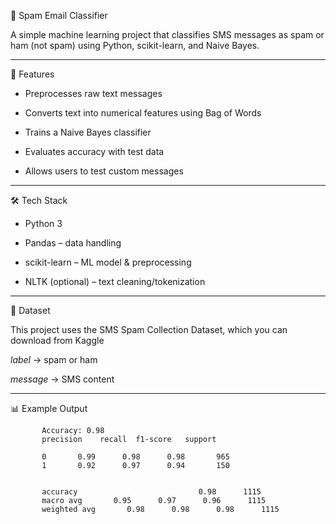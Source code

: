 📩 Spam Email Classifier

A simple machine learning project that classifies SMS messages as spam or ham (not spam) using Python, scikit-learn, and Naive Bayes.

---
🚀 Features

* Preprocesses raw text messages

* Converts text into numerical features using Bag of Words

* Trains a Naive Bayes classifier

* Evaluates accuracy with test data

* Allows users to test custom messages

---
🛠️ Tech Stack

* Python 3

* Pandas – data handling

* scikit-learn – ML model & preprocessing

* NLTK (optional) – text cleaning/tokenization

---
📂 Dataset

This project uses the SMS Spam Collection Dataset, which you can download from Kaggle

*label* → spam or ham

*message* → SMS content

---
📊 Example Output

           Accuracy: 0.98
           precision    recall  f1-score   support
              
           0       0.99      0.98      0.98       965
           1       0.92      0.97      0.94       150

   
           accuracy                           0.98      1115
           macro avg       0.95      0.97      0.96      1115
           weighted avg       0.98      0.98      0.98      1115

